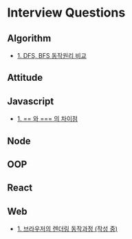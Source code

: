 # Interview Questions

## Algorithm
- [1. DFS, BFS 동작원리 비교](https://github.com/eastgerm/Interview/tree/master/Algorithm#dfs-bfs%EB%A5%BC-%ED%86%B5%ED%95%9C-%ED%8A%B8%EB%A6%AC%ED%83%90%EC%83%89%EB%B0%A9%EB%B2%95-%EC%A4%91-%EB%B3%B8%EC%9D%B8%EC%9D%B4-%EA%B2%BD%ED%97%98%EC%82%AC%EC%9A%A9%ED%96%88%EB%8D%98-%EB%B0%A9%EC%8B%9D%EC%9D%80-%EB%AC%B4%EC%97%87%EC%9D%B4%EA%B3%A0-%EB%8F%99%EC%9E%91%EC%9B%90%EB%A6%AC%EB%A5%BC-%EC%A7%A7%EA%B2%8C-%EC%84%A4%EB%AA%85%ED%95%B4%EB%B3%B4%EC%84%B8%EC%9A%94)

## Attitude

## Javascript
- [1. == 와 === 의 차이점](https://github.com/eastgerm/Interview/tree/master/Javascript#-%EB%B3%B4%EB%8B%A4--%EB%A5%BC-%EC%8D%A8%EC%95%BC%ED%95%A0%EB%95%8C%EB%8A%94)

## Node

## OOP

## React

## Web
- [1. 브라우저의 렌더링 동작과정 (작성 중)](https://github.com/eastgerm/Interview/tree/master/Web#1-%EB%B8%8C%EB%9D%BC%EC%9A%B0%EC%A0%80%EC%9D%98-%EB%A0%8C%EB%8D%94%EB%A7%81-%EB%8F%99%EC%9E%91%EA%B3%BC%EC%A0%95)
